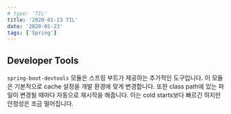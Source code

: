 ```yaml
---
# type: 'TIL'
title: '2020-01-23 TIL'
date: '2020-01-23'
tags: ['Spring']
---
```


## Developer Tools

`spring-boot-devtools` 모듈은 스프링 부트가 제공하는 추가적인 도구입니다. 이 모듈은 기본적으로 cache 설정을 개발 환경에 맞게 변경합니다. 또한 class path에 있는 파일이 변경될 때마다 자동으로 재시작을 해줍니다. 이는 cold starts보다 빠르긴 하지만 안정성은 조금 떨어집니다.
